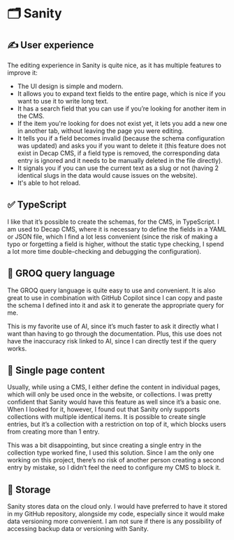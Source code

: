 # 🗂️ Sanity

## ✍️ User experience

The editing experience in Sanity is quite nice, as it has multiple features to improve it:

- The UI design is simple and modern.
- It allows you to expand text fields to the entire page, which is nice if you want to use it to write long text.
- It has a search field that you can use if you’re looking for another item in the CMS.
- If the item you're looking for does not exist yet, it lets you add a new one in another tab, without leaving the page you were editing.
- It tells you if a field becomes invalid (because the schema configuration was updated) and asks you if you want to delete it (this feature does not exist in Decap CMS, if a field type is removed, the corresponding data entry is ignored and it needs to be manually deleted in the file directly).
- It signals you if you can use the current text as a slug or not (having 2 identical slugs in the data would cause issues on the website).
- It's able to hot reload.

## ✅ TypeScript

I like that it’s possible to create the schemas, for the CMS, in TypeScript. I am used to Decap CMS, where it is necessary to define the fields in a YAML or JSON file, which I find a lot less convenient (since the risk of making a typo or forgetting a field is higher, without the static type checking, I spend a lot more time double-checking and debugging the configuration).

## 💬 GROQ query language

The GROQ query language is quite easy to use and convenient. It is also great to use in combination with GitHub Copilot since I can copy and paste the schema I defined into it and ask it to generate the appropriate query for me.

This is my favorite use of AI, since it’s much faster to ask it directly what I want than having to go through the documentation. Plus, this use does not have the inaccuracy risk linked to AI, since I can directly test if the query works.

## 📄 Single page content

Usually, while using a CMS, I either define the content in individual pages, which will only be used once in the website, or collections. I was pretty confident that Sanity would have this feature as well since it’s a basic one. When I looked for it, however, I found out that Sanity only supports collections with multiple identical items. It is possible to create single entries, but it’s a collection with a restriction on top of it, which blocks users from creating more than 1 entry.

This was a bit disappointing, but since creating a single entry in the collection type worked fine, I used this solution. Since I am the only one working on this project, there’s no risk of another person creating a second entry by mistake, so I didn’t feel the need to configure my CMS to block it.

## 💾 Storage

Sanity stores data on the cloud only. I would have preferred to have it stored in my GitHub repository, alongside my code, especially since it would make data versioning more convenient. I am not sure if there is any possibility of accessing backup data or versioning with Sanity.
